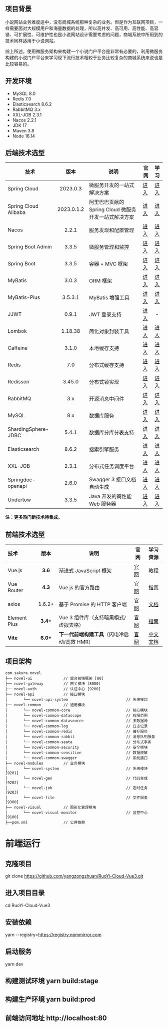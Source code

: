 
## 项目背景

小说网站业务难度适中，没有商城系统那种复杂的业务。但是作为互联网项目，一样需要面对大规模用户和海量数据的处理，所以高并发、高可用、高性能、高容错、可扩展性、可维护性也是小说网站设计需要考虑的问题，商城系统中所用到的技术同样适用于小说网站。

综上所述，使用微服务架构来构建一个小说门户平台是非常有必要的，利用微服务构建的小说门户平台来学习现下流行技术相较于业务比较复杂的商城系统来说也是比较容易的。


## 开发环境

- MySQL 8.0
- Redis 7.0
- Elasticsearch 8.6.2
- RabbitMQ 3.x
- XXL-JOB 2.3.1
- Nacos 2.2.1
- JDK 17
- Maven 3.8
- Node 16.14

## 后端技术选型

| 技术                   |      版本      | 说明                                | 官网                               |                                                              学习                                                               |
|----------------------|:------------:|-----------------------------------| -------------------------------------- |:-----------------------------------------------------------------------------------------------------------------------------:|
| Spring Cloud         |   2023.0.3   | 微服务开发的一站式解决方案                     | [进入](https://spring.io/projects/spring-cloud) |                              [进入](https://docs.spring.io/spring-cloud/docs/current/reference/html/)                               |
| Spring Cloud Alibaba |  2023.0.1.2  | 阿里巴巴贡献的 Spring Cloud 微服务开发一站式解决方案 | [进入](https://github.com/alibaba/spring-cloud-alibaba) |                              [进入](https://spring-cloud-alibaba-group.github.io/github-pages/2021/zh-cn/2021.0.5.0/index.html)                               |
| Nacos                |    2.2.1     | 服务发现和配置管理                         | [进入](https://nacos.io)  |                              [进入](https://nacos.io/zh-cn/docs/what-is-nacos.html)                               |
| Spring Boot Admin    |    3.3.5     | 微服务管理和监控                          | [进入](https://github.com/codecentric/spring-boot-admin)                |                                [进入](https://codecentric.github.io/spring-boot-admin/3.0.0-M1)                                 |
| Spring Boot          |    3.3.5     | 容器 + MVC 框架                       | [进入](https://spring.io/projects/spring-boot) |                              [进入](https://docs.spring.io/spring-boot/docs/3.0.0/reference/html)                               |
| MyBatis              |    3.0.3     | ORM 框架                            | [进入](http://www.mybatis.org)                |                                       [进入](https://mybatis.org/mybatis-3/zh/index.html)                                       |
| MyBatis-Plus         |   3.5.3.1    | MyBatis 增强工具                      | [进入](https://baomidou.com/)                 |                                           [进入](https://baomidou.com/pages/24112f/)                                            |
| JJWT                 |    0.9.1     | JWT 登录支持                          | [进入](https://github.com/jwtk/jjwt)          |                                                               -                                                               |
| Lombok               |   1.18.38    | 简化对象封装工具                          | [进入](https://github.com/projectlombok/lombok) |                                         [进入](https://projectlombok.org/features/all)                                          |
| Caffeine             |    3.1.0     | 本地缓存支持                            | [进入](https://github.com/ben-manes/caffeine)              |                                  [进入](https://github.com/ben-manes/caffeine/wiki/Home-zh-CN)                                  |
| Redis                |     7.0      | 分布式缓存支持                           | [进入](https://redis.io)                 |                                                  [进入](https://redis.io/docs)                                                  |
| Redisson             |    3.45.0    | 分布式锁实现                            | [进入](https://github.com/redisson/redisson)                 |                              [进入](https://github.com/redisson/redisson/wiki/%E7%9B%AE%E5%BD%95)                               |
| RabbitMQ             |     3.x      | 开源消息中间件                           | [进入](https://www.rabbitmq.com)                 |                                [进入](https://www.rabbitmq.com/tutorials/tutorial-one-java.html)                                |
| MySQL                |     8.x      | 数据库服务                             | [进入](https://www.mysql.com)                 |                       [进入](https://docs.oracle.com/en-us/iaas/mysql-database/doc/getting-started.html)                        |
| ShardingSphere-JDBC  |    5.4.1     | 数据库分库分表支持                         | [进入](https://shardingsphere.apache.org)                 |                              [进入](https://shardingsphere.apache.org/document/5.1.1/cn/overview)                               |
| Elasticsearch        |    8.6.2     | 搜索引擎服务                            | [进入](https://www.elastic.co)                 |                       [进入](https://www.elastic.co/guide/en/elasticsearch/reference/current/index.html)                        |
| XXL-JOB              |    2.3.1     | 分布式任务调度平台                         | [进入](https://www.xuxueli.com/xxl-job)                 |                                             [进入](https://www.xuxueli.com/xxl-job)                                             |
| Springdoc-openapi    |    2.6.0     | Swagger 3 接口文档自动生成                | [进入](https://github.com/springdoc/springdoc-openapi)                |                                                 [进入](https://springdoc.org/)                                                  |
| Undertow             |    3.3.5     | Java 开发的高性能 Web 服务器               | [进入](https://undertow.io) |                                         [进入](https://undertow.io/documentation.html)                                          |

**注：更多热门新技术待集成。**

## 前端技术选型

| 技术               |    版本     | 说明                              | 官网                             | 学习资源                          |
| :----------------- | :--------: | --------------------------------- |--------------------------------| :-------------------------------: |
| Vue.js             |   **3.6**  | 渐进式 JavaScript 框架            | [官网](https://vuejs.org)        | [教程](https://staging-cn.vuejs.org/guide/introduction.html) |
| Vue Router         |   **4.3**  | Vue.js 的官方路由                 | [官网](https://router.vuejs.org) | [指南](https://router.vuejs.org/zh/guide/) |
| axios              |  1.6.2+    | 基于 Promise 的 HTTP 客户端       | [官网](https://axios-http.com)   | [文档](https://axios-http.com/zh/docs/intro) |
| Element Plus       |  **3.4+**  | Vue 3 组件库（支持暗黑模式/虚拟表格）| [官网](https://element-plus.org) | [指南](https://element-plus.org/zh-CN/guide/design.html) |
| **Vite**           |  **6.0+**  | **下一代前端构建工具**（闪电冷启动/高效 HMR） | [官网](https://vitejs.dev)      | [中文文档](https://cn.vitejs.dev/guide/) |


## 项目架构

~~~
com.sakura.novel     
├── novel-ui              // 后台前端框架 [80]
├── novel-gateway         // 网关模块 [8080]
├── novel-auth            // 认证中心 [9200]
├── novel-api             // 接口模块
│       └── novel-api-system                          // 系统接口
├── novel-common          // 通用模块
│       └── novel-common-core                         // 核心模块
│       └── novel-common-datascope                    // 权限范围
│       └── novel-common-datasource                   // 多数据源
│       └── novel-common-log                          // 日志记录
│       └── novel-common-redis                        // 缓存服务
│       └── novel-common-rabbit                       // 消息队列服务
│       └── novel-common-seata                        // 分布式事务
│       └── novel-common-security                     // 安全模块
│       └── novel-common-sensitive                    // 数据脱敏
│       └── novel-common-swagger                      // 系统接口
├── novel-modules         // 业务模块
│       └── novel-system                              // 系统模块 [9201]
│       └── novel-gen                                 // 代码生成 [9202]
│       └── novel-job                                 // 定时任务 [9203]
│       └── novel-file                                // 文件服务 [9300]
├── novel-visual          // 图形化管理模块
│       └── novel-visual-monitor                      // 监控中心 [9100]
├──pom.xml                // 公共依赖
~~~

# 前端运行
## 克隆项目
git clone https://github.com/yangzongzhuan/RuoYi-Cloud-Vue3.git

## 进入项目目录
cd RuoYi-Cloud-Vue3

## 安装依赖
yarn --registry=https://registry.npmmirror.com

## 启动服务
yarn dev

## 构建测试环境 yarn build:stage
## 构建生产环境 yarn build:prod
## 前端访问地址 http://localhost:80
